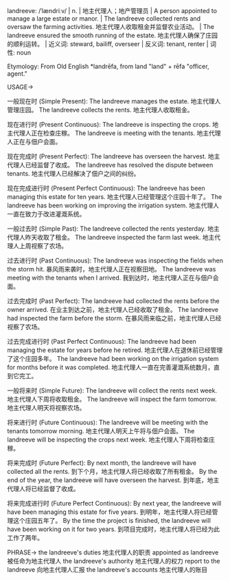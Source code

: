 landreeve: /ˈlændriːv/ | n. | 地主代理人；地产管理员 | A person appointed to manage a large estate or manor.  | The landreeve collected rents and oversaw the farming activities. 地主代理人收取租金并监督农业活动。 |  The landreeve ensured the smooth running of the estate. 地主代理人确保了庄园的顺利运转。 |  近义词: steward, bailiff, overseer | 反义词: tenant, renter | 词性: noun

Etymology: From Old English *landrēfa, from land "land" + rēfa "officer, agent."

USAGE->

一般现在时 (Simple Present):
The landreeve manages the estate. 地主代理人管理庄园。
The landreeve collects the rents. 地主代理人收取租金。

现在进行时 (Present Continuous):
The landreeve is inspecting the crops. 地主代理人正在检查庄稼。
The landreeve is meeting with the tenants. 地主代理人正在与佃户会面。

现在完成时 (Present Perfect):
The landreeve has overseen the harvest. 地主代理人已经监督了收成。
The landreeve has resolved the dispute between tenants. 地主代理人已经解决了佃户之间的纠纷。

现在完成进行时 (Present Perfect Continuous):
The landreeve has been managing this estate for ten years. 地主代理人已经管理这个庄园十年了。
The landreeve has been working on improving the irrigation system. 地主代理人一直在致力于改进灌溉系统。

一般过去时 (Simple Past):
The landreeve collected the rents yesterday. 地主代理人昨天收取了租金。
The landreeve inspected the farm last week. 地主代理人上周视察了农场。

过去进行时 (Past Continuous):
The landreeve was inspecting the fields when the storm hit.  暴风雨来袭时，地主代理人正在视察田地。
The landreeve was meeting with the tenants when I arrived. 我到达时，地主代理人正在与佃户会面。

过去完成时 (Past Perfect):
The landreeve had collected the rents before the owner arrived. 在业主到达之前，地主代理人已经收取了租金。
The landreeve had inspected the farm before the storm. 在暴风雨来临之前，地主代理人已经视察了农场。

过去完成进行时 (Past Perfect Continuous):
The landreeve had been managing the estate for years before he retired. 地主代理人在退休前已经管理了这个庄园多年。
The landreeve had been working on the irrigation system for months before it was completed. 地主代理人一直在完善灌溉系统数月，直到它完工。

一般将来时 (Simple Future):
The landreeve will collect the rents next week. 地主代理人下周将收取租金。
The landreeve will inspect the farm tomorrow. 地主代理人明天将视察农场。


将来进行时 (Future Continuous):
The landreeve will be meeting with the tenants tomorrow morning. 地主代理人明天上午将与佃户会面。
The landreeve will be inspecting the crops next week. 地主代理人下周将检查庄稼。


将来完成时 (Future Perfect):
By next month, the landreeve will have collected all the rents. 到下个月，地主代理人将已经收取了所有租金。
By the end of the year, the landreeve will have overseen the harvest. 到年底，地主代理人将已经监督了收成。

将来完成进行时 (Future Perfect Continuous):
By next year, the landreeve will have been managing this estate for five years. 到明年，地主代理人将已经管理这个庄园五年了。
By the time the project is finished, the landreeve will have been working on it for two years. 到项目完成时，地主代理人将已经为此工作了两年。


PHRASE->
the landreeve's duties 地主代理人的职责
appointed as landreeve 被任命为地主代理人
the landreeve's authority 地主代理人的权力
report to the landreeve 向地主代理人汇报
the landreeve's accounts 地主代理人的账目
